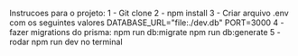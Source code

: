 Instrucoes para o projeto:
1 - Git clone 
2 - npm install 
3 - Criar arquivo .env com os seguintes valores 
DATABASE_URL="file:./dev.db" PORT=3000 
4 - fazer migrations do prisma: 
npm run db:migrate 
npm run db:generate 
5 - rodar npm run dev no terminal
